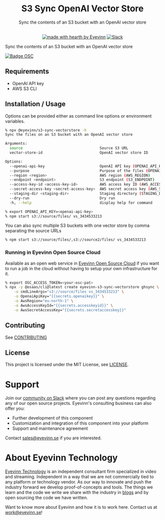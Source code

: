 <h1 align="center">
  S3 Sync OpenAI Vector Store
</h1>

<div align="center">
  Sync the contents of an S3 bucket with an OpenAI vector store
  <br />
</div>

<div align="center">
<br />

[![made with hearth by Eyevinn](https://img.shields.io/badge/made%20with%20%E2%99%A5%20by-Eyevinn-59cbe8.svg?style=flat-square)](https://github.com/eyevinn)
[![Slack](http://slack.streamingtech.se/badge.svg)](http://slack.streamingtech.se)

</div>

Sync the contents of an S3 bucket with an OpenAI vector store

[![Badge OSC](https://img.shields.io/badge/Evaluate-24243B?style=for-the-badge&logo=data:image/svg+xml;base64,PHN2ZyB3aWR0aD0iMjQiIGhlaWdodD0iMjQiIHZpZXdCb3g9IjAgMCAyNCAyNCIgZmlsbD0ibm9uZSIgeG1sbnM9Imh0dHA6Ly93d3cudzMub3JnLzIwMDAvc3ZnIj4KPGNpcmNsZSBjeD0iMTIiIGN5PSIxMiIgcj0iMTIiIGZpbGw9InVybCgjcGFpbnQwX2xpbmVhcl8yODIxXzMxNjcyKSIvPgo8Y2lyY2xlIGN4PSIxMiIgY3k9IjEyIiByPSI3IiBzdHJva2U9ImJsYWNrIiBzdHJva2Utd2lkdGg9IjIiLz4KPGRlZnM%2BCjxsaW5lYXJHcmFkaWVudCBpZD0icGFpbnQwX2xpbmVhcl8yODIxXzMxNjcyIiB4MT0iMTIiIHkxPSIwIiB4Mj0iMTIiIHkyPSIyNCIgZ3JhZGllbnRVbml0cz0idXNlclNwYWNlT25Vc2UiPgo8c3RvcCBzdG9wLWNvbG9yPSIjQzE4M0ZGIi8%2BCjxzdG9wIG9mZnNldD0iMSIgc3RvcC1jb2xvcj0iIzREQzlGRiIvPgo8L2xpbmVhckdyYWRpZW50Pgo8L2RlZnM%2BCjwvc3ZnPgo%3D)](https://app.osaas.io/browse/eyevinn-s3-sync-vectorstore)

## Requirements

- OpenAI API key
- AWS S3 CLI

## Installation / Usage

Options can be provided either as command line options or environment variables.

```bash
% npx @eyevinn/s3-sync-vectorstore -h
Sync the files on an S3 bucket with an OpenAI vector store

Arguments:
  source                                   Source S3 URL
  vector-store-id                          OpenAI vector store ID

Options:
  --openai-api-key                         OpenAI API key (OPENAI_API_KEY)
  --purpose                                Purpose of the files (OPENAI_PURPOSE)
  --region <region>                        AWS region (AWS_REGION)
  --endpoint <endpoint>                    S3 endpoint (S3_ENDPOINT)
  --access-key-id <access-key-id>          AWS access key ID (AWS_ACCESS_KEY_ID)
  --secret-access-key <secret-access-key>  AWS secret access key (AWS_SECRET_ACCESS_KEY)
  --staging-dir <staging-dir>              Staging directory (STAGING_DIR) (default: "/tmp/data")
  --dry-run                                Dry run
  -h, --help                               display help for command

```

```bash
% export OPENAI_API_KEY=<openai-api-key>
% npm start s3://source/files/ vs_3434533213
```

You can also sync multiple S3 buckets with one vector store by comma separating the source URLs

```bash
% npm start s3://source/files/,s3://source2/files/ vs_3434533213
```

### Running in Eyevinn Open Source Cloud

Available as an open web service in [Eyevinn Open Source Cloud](https://www.osaas.io) if you want to run a job in the cloud without having to setup your own infrastructure for it.

```bash
% export OSC_ACCESS_TOKEN=<your-osc-pat>
% npx -y @osaas/cli@latest create eyevinn-s3-sync-vectorstore ghsync \
    -o cmdLineArgs="s3://source/files vs_3434533213" \
    -o OpenaiApiKey="{{secrets.openaikey}}" \
    -o AwsRegion="eu-north-1" \
    -o AwsAccessKeyId="{{secrets.accesskeyid}}" \
    -o AwsSecretAccessKey="{{secrets.secretaccesskey}}"
```

## Contributing

See [CONTRIBUTING](CONTRIBUTING.md)

## License

This project is licensed under the MIT License, see [LICENSE](LICENSE).

# Support

Join our [community on Slack](http://slack.streamingtech.se) where you can post any questions regarding any of our open source projects. Eyevinn's consulting business can also offer you:

- Further development of this component
- Customization and integration of this component into your platform
- Support and maintenance agreement

Contact [sales@eyevinn.se](mailto:sales@eyevinn.se) if you are interested.

# About Eyevinn Technology

[Eyevinn Technology](https://www.eyevinntechnology.se) is an independent consultant firm specialized in video and streaming. Independent in a way that we are not commercially tied to any platform or technology vendor. As our way to innovate and push the industry forward we develop proof-of-concepts and tools. The things we learn and the code we write we share with the industry in [blogs](https://dev.to/video) and by open sourcing the code we have written.

Want to know more about Eyevinn and how it is to work here. Contact us at work@eyevinn.se!
